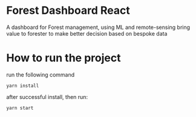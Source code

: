 # Forest Dashboard React
A dashboard for Forest management, using ML and remote-sensing bring value to forester to make better decision based on bespoke data

# How to run the project
run the following command

`yarn install`

after successful install, then run:

`yarn start`
